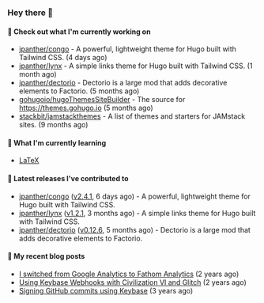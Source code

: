 ### Hey there 👋

#### 👷 Check out what I'm currently working on

- [jpanther/congo](https://github.com/jpanther/congo) - A powerful, lightweight theme for Hugo built with Tailwind CSS. (4 days ago)
- [jpanther/lynx](https://github.com/jpanther/lynx) - A simple links theme for Hugo built with Tailwind CSS. (1 month ago)
- [jpanther/dectorio](https://github.com/jpanther/dectorio) - Dectorio is a large mod that adds decorative elements to Factorio. (5 months ago)
- [gohugoio/hugoThemesSiteBuilder](https://github.com/gohugoio/hugoThemesSiteBuilder) - The source for https://themes.gohugo.io (5 months ago)
- [stackbit/jamstackthemes](https://github.com/stackbit/jamstackthemes) - A list of themes and starters for JAMstack sites. (9 months ago)

#### 🌱 What I'm currently learning
- [LaTeX](https://www.latex-project.org)

#### 🔭 Latest releases I've contributed to

- [jpanther/congo](https://github.com/jpanther/congo) ([v2.4.1](https://github.com/jpanther/congo/releases/tag/v2.4.1), 6 days ago) - A powerful, lightweight theme for Hugo built with Tailwind CSS.
- [jpanther/lynx](https://github.com/jpanther/lynx) ([v1.2.1](https://github.com/jpanther/lynx/releases/tag/v1.2.1), 3 months ago) - A simple links theme for Hugo built with Tailwind CSS.
- [jpanther/dectorio](https://github.com/jpanther/dectorio) ([v0.12.6](https://github.com/jpanther/dectorio/releases/tag/v0.12.6), 5 months ago) - Dectorio is a large mod that adds decorative elements to Factorio.

#### 📜 My recent blog posts

- [I switched from Google Analytics to Fathom Analytics](https://jamespanther.com/writings/i-switched-from-google-analytics-to-fathom-analytics/) (2 years ago)
- [Using Keybase Webhooks with Civilization VI and Glitch](https://jamespanther.com/writings/using-keybase-webhooks-with-civilization-vi/) (2 years ago)
- [Signing GitHub commits using Keybase](https://jamespanther.com/writings/signing-github-commits-using-keybase/) (3 years ago)
